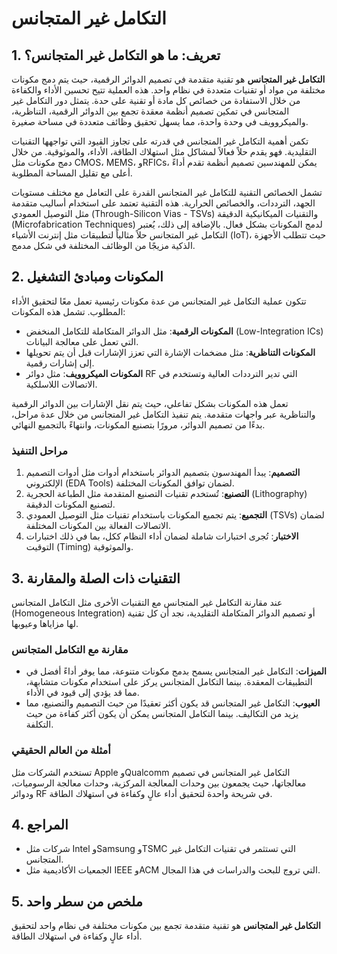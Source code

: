 # التكامل غير المتجانس

## 1. تعريف: ما هو **التكامل غير المتجانس**؟
**التكامل غير المتجانس** هو تقنية متقدمة في تصميم الدوائر الرقمية، حيث يتم دمج مكونات مختلفة من مواد أو تقنيات متعددة في نظام واحد. هذه العملية تتيح تحسين الأداء والكفاءة من خلال الاستفادة من خصائص كل مادة أو تقنية على حدة. يتمثل دور التكامل غير المتجانس في تمكين تصميم أنظمة معقدة تجمع بين الدوائر الرقمية، التناظرية، والميكروويف في وحدة واحدة، مما يسهل تحقيق وظائف متعددة في مساحة صغيرة. 

تكمن أهمية التكامل غير المتجانس في قدرته على تجاوز القيود التي تواجهها التقنيات التقليدية. فهو يقدم حلاً فعالاً لمشاكل مثل استهلاك الطاقة، الأداء، والموثوقية. من خلال دمج مكونات مثل CMOS، MEMS، وRFICs، يمكن للمهندسين تصميم أنظمة تقدم أداءً أعلى مع تقليل المساحة المطلوبة. 

تشمل الخصائص التقنية للتكامل غير المتجانس القدرة على التعامل مع مختلف مستويات الجهد، الترددات، والخصائص الحرارية. هذه التقنية تعتمد على استخدام أساليب متقدمة مثل التوصيل العمودي (Through-Silicon Vias - TSVs) والتقنيات الميكانيكية الدقيقة (Microfabrication Techniques) لدمج المكونات بشكل فعال. بالإضافة إلى ذلك، يُعتبر التكامل غير المتجانس حلاً مثالياً لتطبيقات مثل إنترنت الأشياء (IoT)، حيث تتطلب الأجهزة الذكية مزيجًا من الوظائف المختلفة في شكل مدمج.

## 2. المكونات ومبادئ التشغيل
تتكون عملية التكامل غير المتجانس من عدة مكونات رئيسية تعمل معًا لتحقيق الأداء المطلوب. تشمل هذه المكونات:

- **المكونات الرقمية**: مثل الدوائر المتكاملة للتكامل المنخفض (Low-Integration ICs) التي تعمل على معالجة البيانات.
- **المكونات التناظرية**: مثل مضخمات الإشارة التي تعزز الإشارات قبل أن يتم تحويلها إلى إشارات رقمية.
- **المكونات الميكروويف**: مثل دوائر RF التي تدير الترددات العالية وتستخدم في الاتصالات اللاسلكية.

تعمل هذه المكونات بشكل تفاعلي، حيث يتم نقل الإشارات بين الدوائر الرقمية والتناظرية عبر واجهات متقدمة. يتم تنفيذ التكامل غير المتجانس من خلال عدة مراحل، بدءًا من تصميم الدوائر، مرورًا بتصنيع المكونات، وانتهاءً بالتجميع النهائي. 

### مراحل التنفيذ
1. **التصميم**: يبدأ المهندسون بتصميم الدوائر باستخدام أدوات مثل أدوات التصميم الإلكتروني (EDA Tools) لضمان توافق المكونات المختلفة.
2. **التصنيع**: تُستخدم تقنيات التصنيع المتقدمة مثل الطباعة الحجرية (Lithography) لتصنيع المكونات الدقيقة.
3. **التجميع**: يتم تجميع المكونات باستخدام تقنيات مثل التوصيل العمودي (TSVs) لضمان الاتصالات الفعالة بين المكونات المختلفة.
4. **الاختبار**: تُجرى اختبارات شاملة لضمان أداء النظام ككل، بما في ذلك اختبارات التوقيت (Timing) والموثوقية.

## 3. التقنيات ذات الصلة والمقارنة
عند مقارنة التكامل غير المتجانس مع التقنيات الأخرى مثل التكامل المتجانس (Homogeneous Integration) أو تصميم الدوائر المتكاملة التقليدية، نجد أن كل تقنية لها مزاياها وعيوبها. 

### مقارنة مع التكامل المتجانس
- **الميزات**: التكامل غير المتجانس يسمح بدمج مكونات متنوعة، مما يوفر أداءً أفضل في التطبيقات المعقدة. بينما التكامل المتجانس يركز على استخدام مكونات متشابهة، مما قد يؤدي إلى قيود في الأداء.
- **العيوب**: التكامل غير المتجانس قد يكون أكثر تعقيدًا من حيث التصميم والتصنيع، مما يزيد من التكاليف. بينما التكامل المتجانس يمكن أن يكون أكثر كفاءة من حيث التكلفة.

### أمثلة من العالم الحقيقي
تستخدم الشركات مثل Apple وQualcomm التكامل غير المتجانس في تصميم معالجاتها، حيث يجمعون بين وحدات المعالجة المركزية، وحدات معالجة الرسوميات، ودوائر RF في شريحة واحدة لتحقيق أداء عالٍ وكفاءة في استهلاك الطاقة.

## 4. المراجع
- شركات مثل Intel وSamsung وTSMC التي تستثمر في تقنيات التكامل غير المتجانس.
- الجمعيات الأكاديمية مثل IEEE وACM التي تروج للبحث والدراسات في هذا المجال.

## 5. ملخص من سطر واحد
**التكامل غير المتجانس** هو تقنية متقدمة تجمع بين مكونات مختلفة في نظام واحد لتحقيق أداء عالٍ وكفاءة في استهلاك الطاقة.